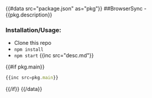 {{#data src="package.json" as="pkg"}}
##BrowserSync - {{pkg.description}}

### Installation/Usage:

- Clone this repo
- `npm install`
- `npm start`
{{inc src="desc.md"}}

{{#if pkg.main}}
```js
{{inc src=pkg.main}}
```
{{/if}}
{{/data}}


